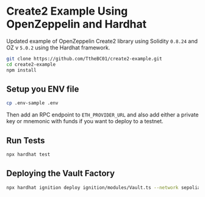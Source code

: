 # Create2 Example Using OpenZeppelin and Hardhat

Updated example of OpenZeppelin Create2 library using Solidity `0.8.24` and OZ v `5.0.2` using the Hardhat framework. 

```sh
git clone https://github.com/TtheBC01/create2-example.git
cd create2-example
npm install
```

## Setup you ENV file

```sh
cp .env-sample .env
```

Then add an RPC endpoint to `ETH_PROVIDER_URL` and also add either a private key or mnemonic with funds if you want to deploy to a testnet. 

## Run Tests

```sh
npx hardhat test
```

## Deploying the Vault Factory

```sh
npx hardhat ignition deploy ignition/modules/Vault.ts --network sepolia --strategy create2
```